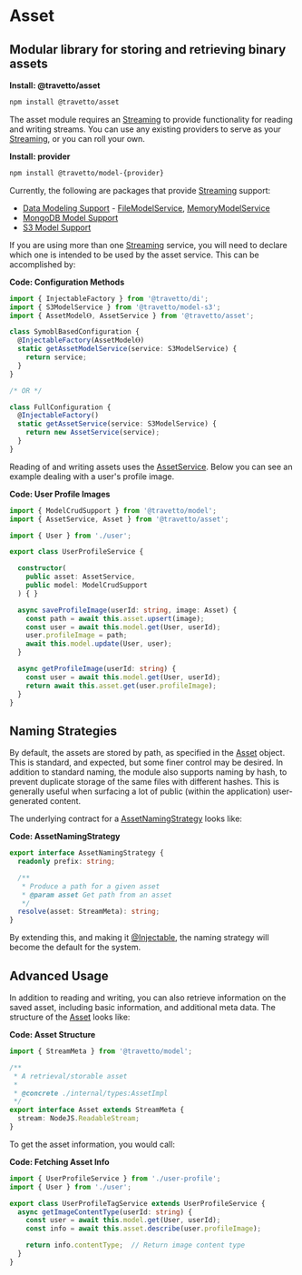 <!-- This file was generated by @travetto/doc and should not be modified directly -->
<!-- Please modify https://github.com/travetto/travetto/tree/main/module/asset/doc.ts and execute "npx trv doc" to rebuild -->
# Asset
## Modular library for storing and retrieving binary assets

**Install: @travetto/asset**
```bash
npm install @travetto/asset
```

The asset module requires an [Streaming](https://github.com/travetto/travetto/tree/main/module/model/src/service/stream.ts#L1) to provide functionality for reading and writing streams. You can use any existing providers to serve as your [Streaming](https://github.com/travetto/travetto/tree/main/module/model/src/service/stream.ts#L1), or you can roll your own.

**Install: provider**
```bash
npm install @travetto/model-{provider}
```

Currently, the following are packages that provide [Streaming](https://github.com/travetto/travetto/tree/main/module/model/src/service/stream.ts#L1) support:
   
   *  [Data Modeling Support](https://github.com/travetto/travetto/tree/main/module/model#readme "Datastore abstraction for core operations.") - [FileModelService](https://github.com/travetto/travetto/tree/main/module/model/src/provider/file.ts#L46), [MemoryModelService](https://github.com/travetto/travetto/tree/main/module/model/src/provider/memory.ts#L50)
   *  [MongoDB Model Support](https://github.com/travetto/travetto/tree/main/module/model-mongo#readme "Mongo backing for the travetto model module.")
   *  [S3 Model Support](https://github.com/travetto/travetto/tree/main/module/model-s3#readme "S3 backing for the travetto model module.")

If you are using more than one [Streaming](https://github.com/travetto/travetto/tree/main/module/model/src/service/stream.ts#L1) service, you will need to declare which one is intended to be used by the asset service.  This can be accomplished by:

**Code: Configuration Methods**
```typescript
import { InjectableFactory } from '@travetto/di';
import { S3ModelService } from '@travetto/model-s3';
import { AssetModelⲐ, AssetService } from '@travetto/asset';

class SymoblBasedConfiguration {
  @InjectableFactory(AssetModelⲐ)
  static getAssetModelService(service: S3ModelService) {
    return service;
  }
}

/* OR */

class FullConfiguration {
  @InjectableFactory()
  static getAssetService(service: S3ModelService) {
    return new AssetService(service);
  }
}
```

Reading of and writing assets uses the [AssetService](https://github.com/travetto/travetto/tree/main/module/asset/src/service.ts#L15).  Below you can see an example dealing with a user's profile image.

**Code: User Profile Images**
```typescript
import { ModelCrudSupport } from '@travetto/model';
import { AssetService, Asset } from '@travetto/asset';

import { User } from './user';

export class UserProfileService {

  constructor(
    public asset: AssetService,
    public model: ModelCrudSupport
  ) { }

  async saveProfileImage(userId: string, image: Asset) {
    const path = await this.asset.upsert(image);
    const user = await this.model.get(User, userId);
    user.profileImage = path;
    await this.model.update(User, user);
  }

  async getProfileImage(userId: string) {
    const user = await this.model.get(User, userId);
    return await this.asset.get(user.profileImage);
  }
}
```

## Naming Strategies

By default, the assets are stored by path, as specified in the [Asset](https://github.com/travetto/travetto/tree/main/module/asset/src/types.ts#L8) object.  This is standard, and expected, but some finer control may be desired.  In addition to standard naming, the module also supports naming by hash, to prevent duplicate storage of the same files with different hashes. This is generally useful when surfacing a lot of public (within the application) user-generated content.

The underlying contract for a [AssetNamingStrategy](https://github.com/travetto/travetto/tree/main/module/asset/src/naming.ts#L9) looks like:

**Code: AssetNamingStrategy**
```typescript
export interface AssetNamingStrategy {
  readonly prefix: string;

  /**
   * Produce a path for a given asset
   * @param asset Get path from an asset
   */
  resolve(asset: StreamMeta): string;
}
```

By extending this, and making it [@Injectable](https://github.com/travetto/travetto/tree/main/module/di/src/decorator.ts#L30), the naming strategy will become the default for the system.  

## Advanced Usage

In addition to reading and writing, you can also retrieve information on the saved asset, including basic information, and additional meta data.  The structure of the [Asset](https://github.com/travetto/travetto/tree/main/module/asset/src/types.ts#L8) looks like:

**Code: Asset Structure**
```typescript
import { StreamMeta } from '@travetto/model';

/**
 * A retrieval/storable asset
 *
 * @concrete ./internal/types:AssetImpl
 */
export interface Asset extends StreamMeta {
  stream: NodeJS.ReadableStream;
}
```

To get the asset information, you would call:

**Code: Fetching Asset Info**
```typescript
import { UserProfileService } from './user-profile';
import { User } from './user';

export class UserProfileTagService extends UserProfileService {
  async getImageContentType(userId: string) {
    const user = await this.model.get(User, userId);
    const info = await this.asset.describe(user.profileImage);

    return info.contentType;  // Return image content type
  }
}
```
